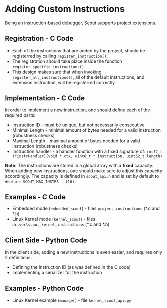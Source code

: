 Adding Custom Instructions
==========================
Being an instruction-based debugger, Scout supports project extensions.

Registration - C Code
---------------------
* Each of the instructions that are added by the project, should be registerred by calling ```register_instruction()```.
* The registration should take place inside the function ```register_specific_instructions()```.
* This design makes sure that when invoking ```register_all_instructions()```, all of the default instructions, and extension instruction, will be registerred correctly.

Implementation - C Code
-----------------------
In order to implement a new instruction, one should define each of the required parts:

* Instruction ID - must be unique, but not necessarily consecutive
* Minimal Length - minimal amount of bytes needed for a valid instruction (robustness checks)
* Maximal Length - maximal amount of bytes needed for a valid instruction (robustness checks)
* Instruction handler - a handler function with a fixed signature of: ```int32_t (*instrHandler)(void * ctx, uint8_t * instruction, uint32_t length)```

**Note:** The instructions are stored in a global array with a **fixed** capacity. When adding new instructions, one should make sure to adjust this capacity accordingly.
The capacity is defined in ```scout_api.h``` and is set by default to ```#define SCOUT_MAX_INSTRS   (10)```.

Examples - C Code
-----------------
* Embedded mode (```embedded_scout```) - files ```project_instructions``` (*.c and *.h)
* Linux Kernel mode (```kernel_scout```) - files ```driver\scout_kernel_instructions``` (*.c and *.h)

Client Side - Python Code
-------------------------
In the client side, adding a new instructions is even easier, and requires only 2 definitions:

* Defining the Instruction ID (as was defined in the C code)
* Implementing a serializer for the instruction

Examples - Python Code
----------------------
* Linux Kernel example (```manager```) - file ```kernel_scout_api.py```